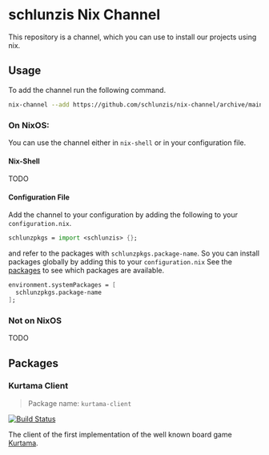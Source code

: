 # schlunzis Nix Channel
This repository is a channel, which you can use to install our projects using nix.

## Usage
To add the channel run the following command.

``` bash
nix-channel --add https://github.com/schlunzis/nix-channel/archive/main.tar.gz schlunzis
```

### On NixOS:

You can use the channel either in `nix-shell` or in your configuration file.
#### Nix-Shell
TODO

#### Configuration File
Add the channel to your configuration by adding the following to your `configuration.nix`.

``` nix
schlunzpkgs = import <schlunzis> {};
```

and refer to the packages with `schlunzpkgs.package-name`. So you can install packages globally by adding this to your 
`configuration.nix` See the [packages](#packages) to see which packages are available.

``` nix
environment.systemPackages = [
  schlunzpkgs.package-name
];
```

### Not on NixOS
TODO

## Packages

### Kurtama Client
> Package name: `kurtama-client`

[![Build Status](https://github.com/schlunzis/nix-channel/actions/workflows/kurtama-client-build-status.yml/badge.svg)](https://github.com/schlunzis/nix-channel/actions/workflows/kurtama-client-build-status.yml)

The client of the first implementation of the well known board game [Kurtama](https://github.com/schlunzis/Kurtama).
